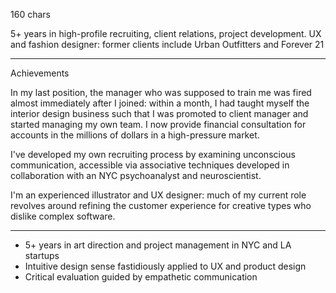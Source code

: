160 chars

5+ years in high-profile recruiting, client relations, project development. UX and fashion designer: former clients include Urban Outfitters and Forever 21

---

Achievements

In my last position, the manager who was supposed to train me was fired almost immediately after I joined: within a month, I had taught myself the interior design business such that I was promoted to client manager and started managing my own team. I now provide financial consultation for accounts in the millions of dollars in a high-pressure market.

I've developed my own recruiting process by examining unconscious communication, accessible via associative techniques developed in collaboration with an NYC psychoanalyst and neuroscientist.

I'm an experienced illustrator and UX designer: much of my current role revolves around refining the customer experience for creative types who dislike complex software.

---

* 5+ years in art direction and project management in NYC and LA startups
* Intuitive design sense fastidiously applied to UX and product design
* Critical evaluation guided by empathetic communication

